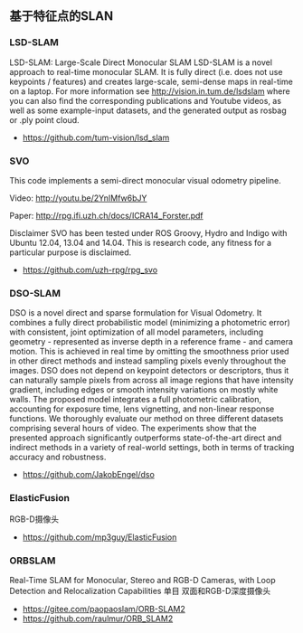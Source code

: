 ## 基于特征点的SLAN
### LSD-SLAM
LSD-SLAM: Large-Scale Direct Monocular SLAM
LSD-SLAM is a novel approach to real-time monocular SLAM. It is fully direct (i.e. does not use keypoints / features) and creates large-scale, semi-dense maps in real-time on a laptop. For more information see http://vision.in.tum.de/lsdslam where you can also find the corresponding publications and Youtube videos, as well as some example-input datasets, and the generated output as rosbag or .ply point cloud.
- <https://github.com/tum-vision/lsd_slam>

### SVO

This code implements a semi-direct monocular visual odometry pipeline.

Video: http://youtu.be/2YnIMfw6bJY

Paper: http://rpg.ifi.uzh.ch/docs/ICRA14_Forster.pdf

Disclaimer
SVO has been tested under ROS Groovy, Hydro and Indigo with Ubuntu 12.04, 13.04 and 14.04. This is research code, any fitness for a particular purpose is disclaimed.
- <https://github.com/uzh-rpg/rpg_svo>

### DSO-SLAM
DSO is a novel direct and sparse formulation for Visual Odometry. It combines a fully direct probabilistic model (minimizing a photometric error) with consistent, joint optimization of all model parameters, including geometry - represented as inverse depth in a reference frame - and camera motion. This is achieved in real time by omitting the smoothness prior used in other direct methods and instead sampling pixels evenly throughout the images. DSO does not depend on keypoint detectors or descriptors, thus it can naturally sample pixels from across all image regions that have intensity gradient, including edges or smooth intensity variations on mostly white walls. The proposed model integrates a full photometric calibration, accounting for exposure time, lens vignetting, and non-linear response functions. We thoroughly evaluate our method on three different datasets comprising several hours of video. The experiments show that the presented approach significantly outperforms state-of-the-art direct and indirect methods in a variety of real-world settings, both in terms of tracking accuracy and robustness.
- <https://github.com/JakobEngel/dso>

### ElasticFusion
RGB-D摄像头
- <https://github.com/mp3guy/ElasticFusion>

### ORBSLAM
Real-Time SLAM for Monocular, Stereo and RGB-D Cameras, with Loop Detection and Relocalization Capabilities
单目 双面和RGB-D深度摄像头
- <https://gitee.com/paopaoslam/ORB-SLAM2>
- <https://github.com/raulmur/ORB_SLAM2>
